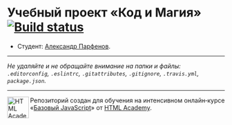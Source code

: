 # Учебный проект «Код и Магия» [![Build status][travis-image]][travis-url]

* Студент: [Александр Парфенов](https://up.htmlacademy.ru/javascript/11/user/193690).

---

_Не удаляйте и не обращайте внимание на папки и файлы:_<br>
_`.editorconfig`, `.eslintrc`, `.gitattributes`, `.gitignore`, `.travis.yml`, `package.json`._

---

<a href="https://htmlacademy.ru/intensive/javascript"><img align="left" width="50" height="50" title="HTML Academy" src="https://up.htmlacademy.ru/static/img/intensive/javascript/logo-for-github.svg"></a>

Репозиторий создан для обучения на интенсивном онлайн‑курсе «[Базовый JavaScript](https://htmlacademy.ru/intensive/javascript)» от [HTML Academy](https://htmlacademy.ru).

[travis-image]: https://travis-ci.org/htmlacademy-javascript/193690-code-and-magick.svg?branch=master
[travis-url]: https://travis-ci.org/htmlacademy-javascript/193690-code-and-magick
